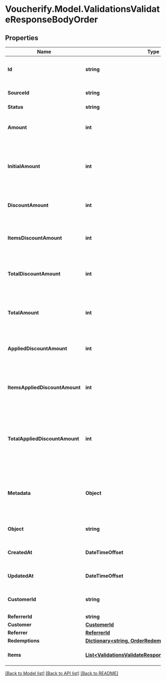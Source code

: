 # Voucherify.Model.ValidationsValidateResponseBodyOrder

## Properties

Name | Type | Description | Notes
------------ | ------------- | ------------- | -------------
**Id** | **string** | Unique ID assigned by Voucherify of an existing order that will be linked to the redemption of this request. | [optional] 
**SourceId** | **string** | Unique source ID of an existing order that will be linked to the redemption of this request. | [optional] 
**Status** | **string** | The order status. | [optional] 
**Amount** | **int** | This is the sum of the order items&#39; amounts. It is expressed as an integer in the smallest currency unit (e.g. 100 cents for $1.00). | [optional] 
**InitialAmount** | **int** | This is the sum of the order items&#39; amounts before any discount or other effect (e.g. add missing units) is applied. It is expressed as an integer in the smallest currency unit (e.g. 100 cents for $1.00). | [optional] 
**DiscountAmount** | **int** | Sum of all order-level discounts applied to the order. It is expressed as an integer in the smallest currency unit (e.g. 100 cents for $1.00). | [optional] 
**ItemsDiscountAmount** | **int** | Sum of all product-specific discounts applied to the order. It is expressed as an integer in the smallest currency unit (e.g. 100 cents for $1.00). | [optional] 
**TotalDiscountAmount** | **int** | Sum of all order-level AND all product-specific discounts applied to the order. It is expressed as an integer in the smallest currency unit (e.g. 100 cents for $1.00). | [optional] 
**TotalAmount** | **int** | Order amount after undoing all the discounts through the rollback redemption. It is expressed as an integer in the smallest currency unit (e.g. 100 cents for $1.00). | [optional] 
**AppliedDiscountAmount** | **int** | This field shows the order-level discount applied. It is expressed as an integer in the smallest currency unit (e.g. 100 cents for $1.00). | [optional] 
**ItemsAppliedDiscountAmount** | **int** | Sum of all product-specific discounts applied in a particular request. It is expressed as an integer in the smallest currency unit (e.g. 100 cents for $1.00).   &#x60;sum(items, i &#x3D;&gt; i.applied_discount_amount)&#x60; | [optional] 
**TotalAppliedDiscountAmount** | **int** | Sum of all order-level AND all product-specific discounts applied in a particular request. It is expressed as an integer in the smallest currency unit (e.g. 100 cents for $1.00).   &#x60;total_applied_discount_amount&#x60; &#x3D; &#x60;applied_discount_amount&#x60; + &#x60;items_applied_discount_amount&#x60; | [optional] 
**Metadata** | **Object** | A set of custom key/value pairs that you can attach to an order. It can be useful for storing additional information about the order in a structured format. It can be used to define business validation rules or discount formulas. | [optional] 
**Object** | **string** | The type of the object represented by JSON. | [optional] [default to ObjectEnum.Order]
**CreatedAt** | **DateTimeOffset** | Timestamp representing the date and time when the order was created. The value is shown in the ISO 8601 format. | [optional] 
**UpdatedAt** | **DateTimeOffset** | Timestamp representing the date and time when the order was last updated in ISO 8601 format. | [optional] 
**CustomerId** | **string** | Unique customer identifier of the customer making the purchase. The ID is assigned by Voucherify. | [optional] 
**ReferrerId** | **string** | Unique referrer ID. | [optional] 
**Customer** | [**CustomerId**](CustomerId.md) |  | [optional] 
**Referrer** | [**ReferrerId**](ReferrerId.md) |  | [optional] 
**Redemptions** | [**Dictionary&lt;string, OrderRedemptionsEntry&gt;**](OrderRedemptionsEntry.md) |  | [optional] 
**Items** | [**List&lt;ValidationsValidateResponseBodyOrderItemsItem&gt;**](ValidationsValidateResponseBodyOrderItemsItem.md) | Array of items applied to the order. It can include up to 500 items. | [optional] 

[[Back to Model list]](../../README.md#documentation-for-models) [[Back to API list]](../../README.md#documentation-for-api-endpoints) [[Back to README]](../../README.md)

